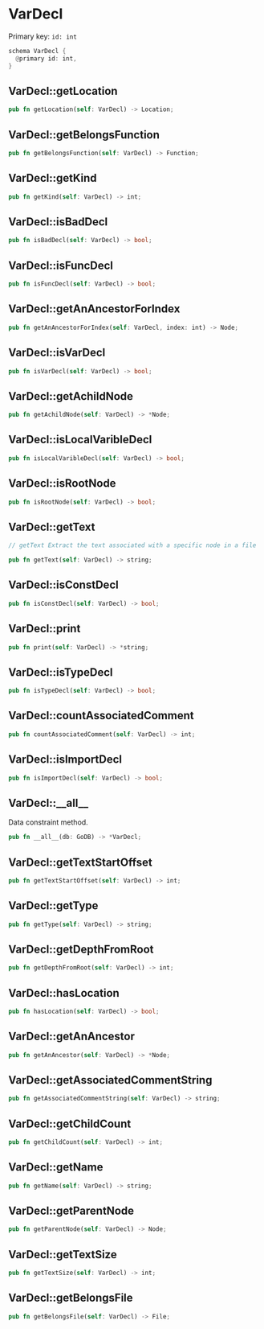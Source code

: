 # VarDecl

Primary key: `id: int`

```rust
schema VarDecl {
  @primary id: int,
}
```
## VarDecl::getLocation

```rust
pub fn getLocation(self: VarDecl) -> Location;
```
## VarDecl::getBelongsFunction

```rust
pub fn getBelongsFunction(self: VarDecl) -> Function;
```
## VarDecl::getKind

```rust
pub fn getKind(self: VarDecl) -> int;
```
## VarDecl::isBadDecl

```rust
pub fn isBadDecl(self: VarDecl) -> bool;
```
## VarDecl::isFuncDecl

```rust
pub fn isFuncDecl(self: VarDecl) -> bool;
```
## VarDecl::getAnAncestorForIndex

```rust
pub fn getAnAncestorForIndex(self: VarDecl, index: int) -> Node;
```
## VarDecl::isVarDecl

```rust
pub fn isVarDecl(self: VarDecl) -> bool;
```
## VarDecl::getAchildNode

```rust
pub fn getAchildNode(self: VarDecl) -> *Node;
```
## VarDecl::isLocalVaribleDecl

```rust
pub fn isLocalVaribleDecl(self: VarDecl) -> bool;
```
## VarDecl::isRootNode

```rust
pub fn isRootNode(self: VarDecl) -> bool;
```
## VarDecl::getText

```java
// getText Extract the text associated with a specific node in a file
```
```rust
pub fn getText(self: VarDecl) -> string;
```
## VarDecl::isConstDecl

```rust
pub fn isConstDecl(self: VarDecl) -> bool;
```
## VarDecl::print

```rust
pub fn print(self: VarDecl) -> *string;
```
## VarDecl::isTypeDecl

```rust
pub fn isTypeDecl(self: VarDecl) -> bool;
```
## VarDecl::countAssociatedComment

```rust
pub fn countAssociatedComment(self: VarDecl) -> int;
```
## VarDecl::isImportDecl

```rust
pub fn isImportDecl(self: VarDecl) -> bool;
```
## VarDecl::\_\_all\_\_

Data constraint method.

```rust
pub fn __all__(db: GoDB) -> *VarDecl;
```
## VarDecl::getTextStartOffset

```rust
pub fn getTextStartOffset(self: VarDecl) -> int;
```
## VarDecl::getType

```rust
pub fn getType(self: VarDecl) -> string;
```
## VarDecl::getDepthFromRoot

```rust
pub fn getDepthFromRoot(self: VarDecl) -> int;
```
## VarDecl::hasLocation

```rust
pub fn hasLocation(self: VarDecl) -> bool;
```
## VarDecl::getAnAncestor

```rust
pub fn getAnAncestor(self: VarDecl) -> *Node;
```
## VarDecl::getAssociatedCommentString

```rust
pub fn getAssociatedCommentString(self: VarDecl) -> string;
```
## VarDecl::getChildCount

```rust
pub fn getChildCount(self: VarDecl) -> int;
```
## VarDecl::getName

```rust
pub fn getName(self: VarDecl) -> string;
```
## VarDecl::getParentNode

```rust
pub fn getParentNode(self: VarDecl) -> Node;
```
## VarDecl::getTextSize

```rust
pub fn getTextSize(self: VarDecl) -> int;
```
## VarDecl::getBelongsFile

```rust
pub fn getBelongsFile(self: VarDecl) -> File;
```
